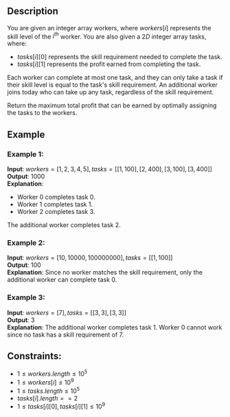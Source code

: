 ## Description
You are given an integer array workers, where $workers[i]$ represents the skill level of the $i^{th}$ worker. You are also given a $2D$ integer array tasks, where:
- $tasks[i][0]$ represents the skill requirement needed to complete the task.
- $tasks[i][1]$ represents the profit earned from completing the task.

Each worker can complete at most one task, and they can only take a task if their skill level is equal to the task's skill requirement. An additional worker joins today who can take up any task, regardless of the skill requirement.

Return the maximum total profit that can be earned by optimally assigning the tasks to the workers.

## Example
### Example 1:
**Input**: $workers = [1,2,3,4,5], tasks = [[1,100],[2,400],[3,100],[3,400]]$  
**Output**: $1000$  
**Explanation**:
- Worker $0$ completes task $0$.
- Worker $1$ completes task $1$.
- Worker $2$ completes task $3$.

The additional worker completes task $2$.

### Example 2:
**Input**: $workers = [10,10000,100000000], tasks = [[1,100]]$  
**Output**: $100$  
**Explanation**: Since no worker matches the skill requirement, only the additional worker can complete task 0.

### Example 3:
**Input**: $workers = [7], tasks = [[3,3],[3,3]]$  
**Output**: $3$  
**Explanation**: The additional worker completes task $1$. Worker $0$ cannot work since no task has a skill requirement of $7$.

## Constraints:
- $1 \leq workers.length \leq 10^5$
- $1 \leq workers[i] \leq 10^9$
- $1 \leq tasks.length \leq 10^5$
- $tasks[i].length == 2$
- $1 \leq tasks[i][0], tasks[i][1] \leq 10^9$